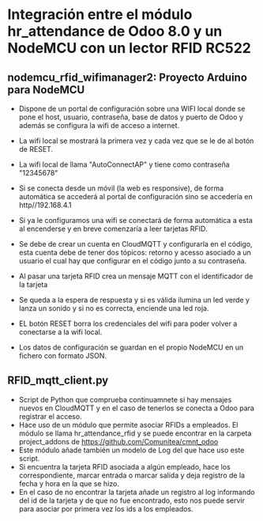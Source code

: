 # Integración entre el módulo hr_attendance de Odoo 8.0 y un NodeMCU con un lector RFID RC522

## nodemcu_rfid_wifimanager2: Proyecto Arduino para NodeMCU
- Dispone de un portal de configuración sobre una WIFI local donde se pone el host, usuario, contraseña, base de datos y puerto de Odoo y además se configura la wifi de acceso a internet.
- La wifi local se mostrará la primera vez y cada vez que se le de al botón de RESET.
- La wifi local de llama "AutoConnectAP" y tiene como contraseña "12345678"
- Si se conecta desde un móvil (la web es responsive), de forma automática se accederá al portal de configuración sino se accedería en http//192.168.4.1
- Si ya le configuramos una wifi se conectará de forma automática a esta al encenderse y en breve comenzaría a leer tarjetas RFID.
- Se debe de crear un cuenta en CloudMQTT y configurarla en el código, esta cuenta debe de tener dos tópicos: retorno y acesso asociado a un usuario el cual hay que configurar en el código junto a su contraseña.

- Al pasar una tarjeta RFID crea un mensaje MQTT con el identificador de la tarjeta
- Se queda a la espera de respuesta y si es válida ilumina un led verde y lanza un sonido y si no es correcta, enciende una led roja.

- EL botón RESET borra los credenciales del wifi para poder volver a conectarse a la wifi local.
- Los datos de configuración se guardan en el propio NodeMCU en un fichero con formato JSON.


## RFID_mqtt_client.py
- Script de Python que comprueba continuamnete si hay mensajes nuevos en CloudMQTT y en el caso de tenerlos se conecta a Odoo para registrar el acceso.
- Hace uso de un módulo que permite asociar RFIDs a empleados. El módulo se llama hr_attendance_rfid y se puede encontrar en la carpeta project_addons de https://github.com/Comunitea/cmnt_odoo
- Este módulo añade también un modelo de Log del que hace uso este script.
- Si encuentra la tarjeta RFID asociada a algún empleado, hace los correspondiente, marcar entrada o marcar salida y deja registro de la fecha y hora en la que se hizo.
- En el caso de no encontrar la tarjeta añade un registro al log informando del id de la tarjeta y de que no fue encontrado, esto nos puede servir para asociar por primera vez los ids a los empleados.
